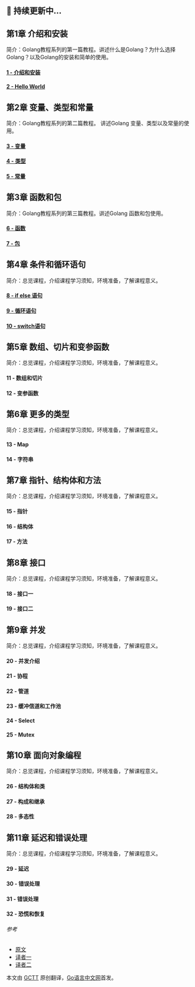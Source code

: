 ##  :orange_book:  持续更新中...

##  第1章 介绍和安装  

简介：Golang教程系列的第一篇教程。讲述什么是Golang？为什么选择Golang？以及Golang的安装和简单的使用。  

####  [1 - 介绍和安装](/docs/golang_tutorial_01.md)  
####  [2 - Hello World ](/docs/golang_tutorial_02.md)  

## 第2章 变量、类型和常量  

简介：Golang教程系列的第二篇教程。  讲述Golang 变量、类型以及常量的使用。  

#### [3 - 变量](/docs/golang_tutorial_03.md)  
#### [4 - 类型](/docs/golang_tutorial_04.md)  
#### [5 - 常量](/docs/golang_tutorial_05.md)  

##  第3章 函数和包  

简介：Golang教程系列的第三篇教程。讲述Golang 函数和包使用。  

####  [6 - 函数](/docs/golang_tutorial_06.md)    
####  [7 - 包](/docs/golang_tutorial_07.md)  

##  第4章 条件和循环语句  

简介：总览课程，介绍课程学习须知，环境准备，了解课程意义。  

####  [8 - if else 语句](/docs/golang_tutorial_08.md)  
####  [9 - 循环语句](/docs/golang_tutorial_09.md)  
####  [10 - switch语句](/docs/golang_tutorial_10.md)  

##  第5章 数组、切片和变参函数  

简介：总览课程，介绍课程学习须知，环境准备，了解课程意义。  

####  11 - 数组和切片  
####  12 - 变参函数  

##  第6章 更多的类型  

简介：总览课程，介绍课程学习须知，环境准备，了解课程意义。  

####  13 - Map  
####  14 - 字符串  

##  第7章 指针、结构体和方法  

简介：总览课程，介绍课程学习须知，环境准备，了解课程意义。  

####  15 - 指针  
####  16 -  结构体  
####  17 - 方法  

##  第8章 接口  

简介：总览课程，介绍课程学习须知，环境准备，了解课程意义。  

####  18 - 接口一  
####  19 - 接口二  

##  第9章 并发  

简介：总览课程，介绍课程学习须知，环境准备，了解课程意义。  

####  20 - 并发介绍  
####  21 - 协程  
####  22 - 管道  
####  23 - 缓冲信道和工作池  
####  24 - Select   
####  25 - Mutex  

##  第10章 面向对象编程  

简介：总览课程，介绍课程学习须知，环境准备，了解课程意义。  

####  26 - 结构体和类  
####  27 - 构成和继承  
####  28 - 多态性   

##  第11章 延迟和错误处理  

简介：总览课程，介绍课程学习须知，环境准备，了解课程意义。  

####  29 - 延迟  
####  30 - 错误处理  
####  31 - 错误处理  
####  32 - 恐慌和恢复  

###### 参考  
* [原文](https://golangbot.com/)  
* [译者一](http://blog.csdn.net/u011304970/article/details/74797939)  
* [译者二](https://www.studygolang.com/gctt/Noluye)  

本文由 [GCTT](https://github.com/studygolang/GCTT) 原创翻译，[Go语言中文网](https://studygolang.com/)首发。